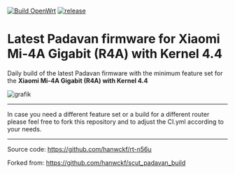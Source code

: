 [![Build OpenWrt](https://github.com/minax007/XIAOMI_MI-R4A_Padavan_Kernel_4.4/actions/workflows/CI.yml/badge.svg)](https://github.com/minax007/XIAOMI_MI-R4A_Padavan_Kernel_4.4/actions/workflows/CI.yml)
[![release](https://img.shields.io/github/v/release/minax007/XIAOMI_MI-R4A_Padavan_Kernel_4.4.svg)](https://github.com/minax007/XIAOMI_MI-R4A_Padavan_Kernel_4.4/releases)

# Latest Padavan firmware for Xiaomi Mi-4A Gigabit (R4A) with Kernel 4.4

Daily build of the latest Padavan firmware with the minimum feature set for the **Xiaomi Mi-4A Gigabit (R4A) with Kernel 4.4**

![grafik](https://user-images.githubusercontent.com/67478561/167172868-d5834276-a83e-40fb-a437-daea8a5cb27d.png)
__________________________________________________________________

In case you need a different feature set or a build for a different router please feel free to fork this repository and to adjust the CI.yml according to your needs. 
__________________________________________________________________

Source code: https://github.com/hanwckf/rt-n56u

Forked from: https://github.com/hanwckf/scut_padavan_build
